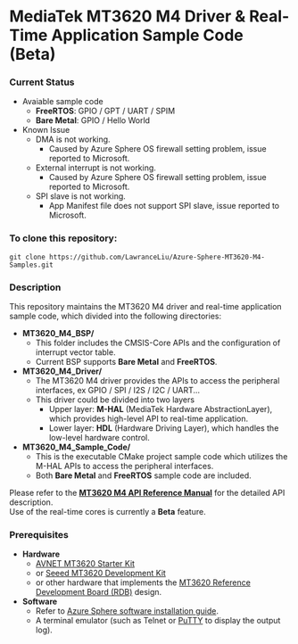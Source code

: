 # MediaTek MT3620 M4 Driver & Real-Time Application Sample Code (Beta)
### Current Status
* Avaiable sample code
    * **FreeRTOS**: GPIO / GPT / UART / SPIM
    * **Bare Metal**: GPIO / Hello World
* Known Issue
    * DMA is not working.
        * Caused by Azure Sphere OS firewall setting problem, issue reported to Microsoft.
    * External interrupt is not working.
        * Caused by Azure Sphere OS firewall setting problem, issue reported to Microsoft.
    * SPI slave is not working.
        * App Manifest file does not support SPI slave, issue reported to Microsoft.

### To clone this repository:
```
git clone https://github.com/LawranceLiu/Azure-Sphere-MT3620-M4-Samples.git
```

### Description
This repository maintains the MT3620 M4 driver and real-time application sample code, which divided into the following directories:
* **MT3620_M4_BSP/**
    * This folder includes the CMSIS-Core APIs and the configuration of interrupt vector table.
    * Current BSP supports **Bare Metal** and **FreeRTOS**.  
* **MT3620_M4_Driver/**
    * The MT3620 M4 driver provides the APIs to access the peripheral interfaces, ex GPIO / SPI / I2S / I2C / UART...
    * This driver could be divided into two layers
        * Upper layer: **M-HAL** (MediaTek Hardware AbstractionLayer), which provides high-level API to real-time application.
        * Lower layer: **HDL** (Hardware Driving Layer), which handles the low-level hardware control.  
* **MT3620_M4_Sample_Code/**
    * This is the executable CMake project sample code which utilizes the M-HAL APIs to access the peripheral interfaces.
    * Both **Bare Metal** and **FreeRTOS** sample code are included.  

Please refer to the **[MT3620 M4 API Reference Manual](https://support.mediatek.com/AzureSphere/mt3620/M4_API_Reference_Manual)** for the detailed API description.  
Use of the real-time cores is currently a **Beta** feature.

### Prerequisites
* **Hardware**
    * [AVNET MT3620 Starter Kit](https://www.avnet.com/shop/us/products/avnet-engineering-services/aes-ms-mt3620-sk-g-3074457345636825680/)
    * or [Seeed MT3620 Development Kit](https://aka.ms/azurespheredevkits)
    * or other hardware that implements the [MT3620 Reference Development Board (RDB)](https://docs.microsoft.com/azure-sphere/hardware/mt3620-reference-board-design) design.
* **Software**
    * Refer to [Azure Sphere software installation guide](https://docs.microsoft.com/en-ca/azure-sphere/install/overview).
    * A terminal emulator (such as Telnet or [PuTTY](https://www.chiark.greenend.org.uk/~sgtatham/putty/) to display the output log).